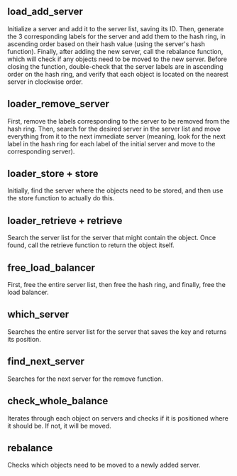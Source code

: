 ## load_add_server

Initialize a server and add it to the server list, saving its ID. Then, generate the 3 corresponding labels for the server and add them to the hash ring, in ascending order based on their hash value (using the server's hash function). Finally, after adding the new server, call the rebalance function, which will check if any objects need to be moved to the new server. Before closing the function, double-check that the server labels are in ascending order on the hash ring, and verify that each object is located on the nearest server in clockwise order.

## loader_remove_server

First, remove the labels corresponding to the server to be removed from the hash ring. Then, search for the desired server in the server list and move everything from it to the next immediate server (meaning, look for the next label in the hash ring for each label of the initial server and move to the corresponding server).

## loader_store + store

Initially, find the server where the objects need to be stored, and then use the store function to actually do this.

## loader_retrieve + retrieve

Search the server list for the server that might contain the object. Once found, call the retrieve function to return the object itself.

## free_load_balancer

First, free the entire server list, then free the hash ring, and finally, free the load balancer.

## which_server

Searches the entire server list for the server that saves the key and returns its position.

## find_next_server

Searches for the next server for the remove function.

## check_whole_balance

Iterates through each object on servers and checks if it is positioned where it should be. If not, it will be moved.

## rebalance

Checks which objects need to be moved to a newly added server.
